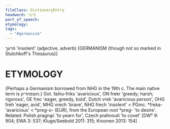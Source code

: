 ```yaml
---
fileClass: DictionaryEntry
headword: פֿרעך
part_of_speech: 
etymology: 
tags:
  - "#germanism"
---
```

פֿרעך
'insolent' (adjective, adverb)
{GERMANISM {though not so marked in Stutchkoff's Thesaurus}}

ETYMOLOGY
===========
{Perhaps a Germanism borrowed from NHG in the 19th c. The main native term is חוצפּהדיק.}
Got. faihu-friks 'avaricious', ON frekr 'greedy; harsh; rigorous', OE frec 'eager, greedy, bold', Dutch vrek 'avaricious person', OHG freh 'eager, avid', MHG vrech 'brave', NHG frech 'insolent' < PGmc. *freka- 'avaricious' < *preg-o- (EUR), from the European root *preg- 'to desire'.
Related: Polish pragnąć 'to yearn for', Czech prahnouti 'to covet'
[DW² 9: 904; EWA 3: 537; Kluge/Seebold 2011: 315; Kroonen 2013: 154]